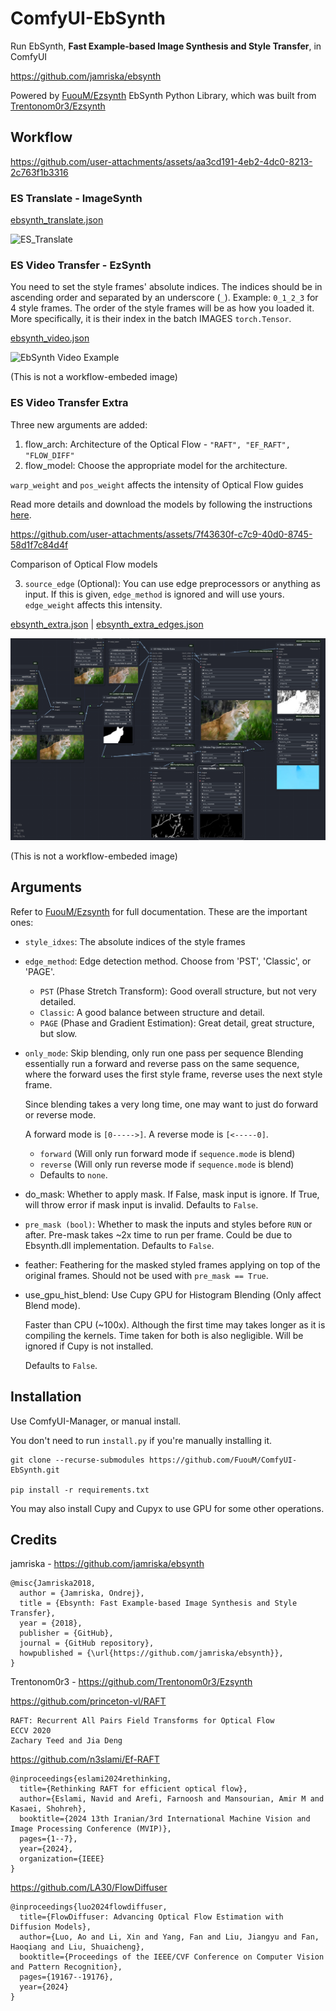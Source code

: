 # ComfyUI-EbSynth
Run EbSynth, **Fast Example-based Image Synthesis and Style Transfer**, in ComfyUI

https://github.com/jamriska/ebsynth

Powered by [FuouM/Ezsynth](https://github.com/FuouM/Ezsynth) EbSynth Python Library, which was built from [Trentonom0r3/Ezsynth](https://github.com/Trentonom0r3/Ezsynth)

## Workflow

https://github.com/user-attachments/assets/aa3cd191-4eb2-4dc0-8213-2c763f1b3316

### ES Translate - ImageSynth

[ebsynth_translate.json](workflow/ebsynth_translate.json)

![ES_Translate](workflow/workflow_ebsynth_translate.png)

### ES Video Transfer - EzSynth

You need to set the style frames' absolute indices. The indices should be in ascending order and separated by an underscore (`_`). Example: `0_1_2_3` for 4 style frames. The order of the style frames will be as how you loaded it. More specifically, it is their index in the batch IMAGES `torch.Tensor`.

[ebsynth_video.json](workflow/ebsynth_video.json)

![EbSynth Video Example](ebsynth_video_example.png)

(This is not a workflow-embeded image)

### ES Video Transfer Extra 

Three new arguments are added:
1. flow_arch: Architecture of the Optical Flow - `"RAFT", "EF_RAFT", "FLOW_DIFF"`
2. flow_model: Choose the appropriate model for the architecture. 

`warp_weight` and `pos_weight` affects the intensity of Optical Flow guides

Read more details and download the models by following the instructions [here](https://github.com/FuouM/Ezsynth/blob/main/README.md#notable-things).

https://github.com/user-attachments/assets/7f43630f-c7c9-40d0-8745-58d1f7c84d4f

Comparison of Optical Flow models

3. `source_edge` (Optional): You can use edge preprocessors or anything as input. If this is given, `edge_method` is ignored and will use yours. `edge_weight` affects this intensity. 

[ebsynth_extra.json](workflow/ebsynth_extra.json) | [ebsynth_extra_edges.json](workflow/ebsynth_extra_edges.json)

![EbSynth Extra](ebsynth_extra_example_2.png)

(This is not a workflow-embeded image)

## Arguments

Refer to [FuouM/Ezsynth](https://github.com/FuouM/Ezsynth) for full documentation. These are the important ones:

* `style_idxes`: The absolute indices of the style frames
* `edge_method`: Edge detection method. Choose from 'PST', 'Classic', or 'PAGE'.
  * `PST` (Phase Stretch Transform): Good overall structure, but not very detailed.
  * `Classic`: A good balance between structure and detail.
  * `PAGE` (Phase and Gradient Estimation): Great detail, great structure, but slow.
* `only_mode`: Skip blending, only run one pass per sequence
    Blending essentially run a forward and reverse pass on the same sequence, where the forward uses the first style frame, reverse uses the next style frame.

    Since blending takes a very long time, one may want to just do forward or reverse mode. 
    
    A forward mode is `[0----->]`. A reverse mode is `[<-----0]`.

  * `forward` (Will only run forward mode if `sequence.mode` is blend)
  * `reverse` (Will only run reverse mode if `sequence.mode` is blend)
  * Defaults to `none`.
* do_mask: Whether to apply mask. If False, mask input is ignore. If True, will throw error if mask input is invalid. Defaults to `False`.
* `pre_mask (bool)`: Whether to mask the inputs and styles before `RUN` or after. Pre-mask takes ~2x time to run per frame. Could be due to Ebsynth.dll implementation. Defaults to `False`.     
* feather: Feathering for the masked styled frames applying on top of the original frames. Should not be used with `pre_mask == True`.
* use_gpu_hist_blend: Use Cupy GPU for Histogram Blending (Only affect Blend mode). 
    
    Faster than CPU (~100x). Although the first time may takes longer as it is compiling the kernels. 
    Time taken for both is also negligible. Will be ignored if Cupy is not installed.
    
    Defaults to `False`.

## Installation

Use ComfyUI-Manager, or manual install.

You don't need to run `install.py` if you're manually installing it.

```
git clone --recurse-submodules https://github.com/FuouM/ComfyUI-EbSynth.git

pip install -r requirements.txt
```

You may also install Cupy and Cupyx to use GPU for some other operations.

## Credits

jamriska - https://github.com/jamriska/ebsynth

```
@misc{Jamriska2018,
  author = {Jamriska, Ondrej},
  title = {Ebsynth: Fast Example-based Image Synthesis and Style Transfer},
  year = {2018},
  publisher = {GitHub},
  journal = {GitHub repository},
  howpublished = {\url{https://github.com/jamriska/ebsynth}},
}
```

Trentonom0r3 - https://github.com/Trentonom0r3/Ezsynth

https://github.com/princeton-vl/RAFT

```
RAFT: Recurrent All Pairs Field Transforms for Optical Flow
ECCV 2020
Zachary Teed and Jia Deng
```

https://github.com/n3slami/Ef-RAFT

```
@inproceedings{eslami2024rethinking,
  title={Rethinking RAFT for efficient optical flow},
  author={Eslami, Navid and Arefi, Farnoosh and Mansourian, Amir M and Kasaei, Shohreh},
  booktitle={2024 13th Iranian/3rd International Machine Vision and Image Processing Conference (MVIP)},
  pages={1--7},
  year={2024},
  organization={IEEE}
}
```

https://github.com/LA30/FlowDiffuser

```
@inproceedings{luo2024flowdiffuser,
  title={FlowDiffuser: Advancing Optical Flow Estimation with Diffusion Models},
  author={Luo, Ao and Li, Xin and Yang, Fan and Liu, Jiangyu and Fan, Haoqiang and Liu, Shuaicheng},
  booktitle={Proceedings of the IEEE/CVF Conference on Computer Vision and Pattern Recognition},
  pages={19167--19176},
  year={2024}
}
```